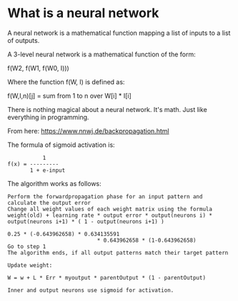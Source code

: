 # What is a neural network

A neural network is a mathematical function mapping a list of inputs to a list of outputs.

A 3-level neural network is a mathematical function of the form:

f(W2, f(W1, f(W0, I)))

Where the function f(W, I) is defined as:

f(W,I,n)[j] = sum from 1 to n over W[i] * I[i]


There is nothing magical about a neural network. It's math. Just like everything 
in programming.


From here: https://www.nnwj.de/backpropagation.html

The formula of sigmoid activation is:

               1
    f(x) = ---------
           1 + e-input

The algorithm works as follows:

    Perform the forwardpropagation phase for an input pattern and calculate the output error
    Change all weight values of each weight matrix using the formula 
    weight(old) + learning rate * output error * output(neurons i) * output(neurons i+1) * ( 1 - output(neurons i+1) )

    0.25 * (-0.643962658) * 0.634135591
                                * 0.643962658 * (1-0.643962658)
    Go to step 1
    The algorithm ends, if all output patterns match their target pattern

    Update weight:

    W = w + L * Err * myoutput * parentOutput * (1 - parentOutput)

    Inner and output neurons use sigmoid for activation.
